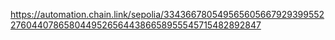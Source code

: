 https://automation.chain.link/sepolia/33436678054956560566792939955227604407865804495265644386658955545715482892847